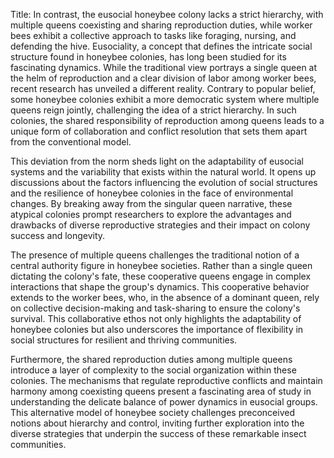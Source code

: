 Title: In contrast, the eusocial honeybee colony lacks a strict hierarchy, with multiple queens coexisting and sharing reproduction duties, while worker bees exhibit a collective approach to tasks like foraging, nursing, and defending the hive.
Eusociality, a concept that defines the intricate social structure found in honeybee colonies, has long been studied for its fascinating dynamics. While the traditional view portrays a single queen at the helm of reproduction and a clear division of labor among worker bees, recent research has unveiled a different reality. Contrary to popular belief, some honeybee colonies exhibit a more democratic system where multiple queens reign jointly, challenging the idea of a strict hierarchy. In such colonies, the shared responsibility of reproduction among queens leads to a unique form of collaboration and conflict resolution that sets them apart from the conventional model.

This deviation from the norm sheds light on the adaptability of eusocial systems and the variability that exists within the natural world. It opens up discussions about the factors influencing the evolution of social structures and the resilience of honeybee colonies in the face of environmental changes. By breaking away from the singular queen narrative, these atypical colonies prompt researchers to explore the advantages and drawbacks of diverse reproductive strategies and their impact on colony success and longevity.

The presence of multiple queens challenges the traditional notion of a central authority figure in honeybee societies. Rather than a single queen dictating the colony's fate, these cooperative queens engage in complex interactions that shape the group's dynamics. This cooperative behavior extends to the worker bees, who, in the absence of a dominant queen, rely on collective decision-making and task-sharing to ensure the colony's survival. This collaborative ethos not only highlights the adaptability of honeybee colonies but also underscores the importance of flexibility in social structures for resilient and thriving communities.

Furthermore, the shared reproduction duties among multiple queens introduce a layer of complexity to the social organization within these colonies. The mechanisms that regulate reproductive conflicts and maintain harmony among coexisting queens present a fascinating area of study in understanding the delicate balance of power dynamics in eusocial groups. This alternative model of honeybee society challenges preconceived notions about hierarchy and control, inviting further exploration into the diverse strategies that underpin the success of these remarkable insect communities.